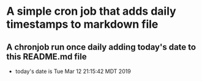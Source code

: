 A simple cron job that adds daily timestamps to markdown file
============================================================
## A chronjob run once daily adding today's date to this README.md file
* today's date is Tue Mar 12 21:15:42 MDT 2019
